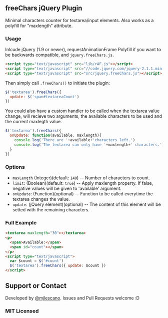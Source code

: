 ## freeChars jQuery Plugin
Minimal characters counter for textarea/input elements. Also works as a polyfill for "maxlength" attribute.

### Usage

Inlcude jQuery (1.9 or newer), requestAnimationFrame Polyfill if you want to be backwards compatible, and `jquery.freeChars.js`.

```html
<script type="text/javascript" src="lib/rAF.js"></script>
<script type="text/javascript" src="//code.jquery.com/jquery-2.1.1.min.js"></script>
<script type="text/javascript" src="src/jquery.freeChars.js"></script>
```

Then simply call `.freeChars()` to initiate the plugin:

```javascript
$('textarea').freeChars({
  update: $('span#textareaCount')
})
```

You could also have a custom handler to be called when the textarea value change, will recieve two arguments, the available characters to be used and the current maxlegth value.

```javascript
$('textarea').freeChars({
  onUpdate: function(available, maxlength){
    console.log('There are '+available+'characters left.')
    console.log('The textarea can only have '+maxlength+' characters.')
  }
})
```

### Options
* `maxLength` (Integer)(default: `140`) -- Number of characters to count.
* `limit`:  (Boolean)(default: `true`) -- Apply maxlength property. If false, negative values will be given to 'available' argument.
* `onUpdate`: (Function)(optional) -- Function to be called everytime the textarea changes the value.
* `update`: (jQuery element)(optional) -- The content of this element will be setted with the remaining characters.

### Full Example

```html
<textarea maxlength="30"></textarea>
<p>
  <span>Available:</span>
  <span id="count"></span>
</p>
<script type="text/javascript">
  var $count = $('#count')
  $('textarea').freeChars({ update: $count })
</script>
```

## Support or Contact
Developed by [@mjlescano](http://twitter.com/touteo). Issues and Pull Requests welcome :D

### MIT Licensed